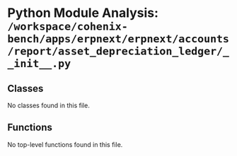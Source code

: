 # Python Module Analysis: `/workspace/cohenix-bench/apps/erpnext/erpnext/accounts/report/asset_depreciation_ledger/__init__.py`

## Classes

No classes found in this file.


## Functions

No top-level functions found in this file.
